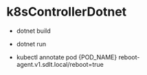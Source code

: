 # k8sControllerDotnet
- dotnet build
- dotnet run


- kubectl annotate pod {POD_NAME} reboot-agent.v1.sdlt.local/reboot=true